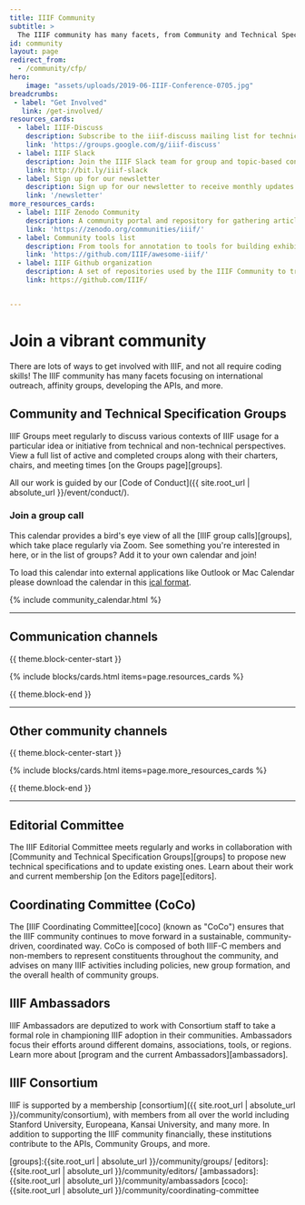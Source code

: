 ```yaml
---
title: IIIF Community
subtitle: >
  The IIIF community has many facets, from Community and Technical Specification Groups to Editors, committees, and more. All our work is guided by our Code of Conduct.
id: community
layout: page
redirect_from:
  - /community/cfp/
hero:
    image: "assets/uploads/2019-06-IIIF-Conference-0705.jpg"
breadcrumbs:
 - label: "Get Involved"
   link: /get-involved/
resources_cards:
  - label: IIIF-Discuss
    description: Subscribe to the iiif-discuss mailing list for technical Q&A, project-related updates, and to receive notes and Zoom links for upcoming Community Group calls.
    link: 'https://groups.google.com/g/iiif-discuss'
  - label: IIIF Slack
    description: Join the IIIF Slack team for group and topic-based conversations, questions, and more.
    link: http://bit.ly/iiif-slack
  - label: Sign up for our newsletter
    description: Sign up for our newsletter to receive monthly updates about the framework, community, training and events, and new projects.
    link: '/newsletter'
more_resources_cards:
  - label: IIIF Zenodo Community
    description: A community portal and repository for gathering articles and data related to the International Image Interoperability Framework (IIIF).
    link: 'https://zenodo.org/communities/iiif/'
  - label: Community tools list
    description: From tools for annotation to tools for building exhibits, see the best of what’s available to you and benefit from the work of others on the IIIF-Awesome list. (External link)
    link: 'https://github.com/IIIF/awesome-iiif/'
  - label: IIIF Github organization
    description: A set of repositories used by the IIIF Community to transparently track specification work, as well as to identify, track, and resolve issues as they arise. 
    link: https://github.com/IIIF/


---
```


# Join a vibrant community
There are lots of ways to get involved with IIIF, and not all require coding skills! The IIIF community has many facets focusing on international outreach, affinity groups, developing the APIs, and more.

## Community and Technical Specification Groups
IIIF Groups meet regularly to discuss various contexts of IIIF usage for a particular idea or initiative from technical and non-technical perspectives. View a full list of active and completed croups along with their charters, chairs, and meeting times [on the Groups page][groups].

All our work is guided by our [Code of Conduct]({{ site.root_url | absolute_url }}/event/conduct/).

### Join a group call

<a name="calendar"></a>

This calendar provides a bird's eye view of all the [IIIF group calls][groups], which take place regularly via Zoom. See something you're interested in here, or in the list of groups? Add it to your own calendar and join! 

To load this calendar into external applications like Outlook or Mac Calendar please download the calendar in this [ical format](https://calendar.google.com/calendar/ical/1hnm5h86n94ore0vnoo188ter8%40group.calendar.google.com/public/basic.ics). 

{% include community_calendar.html %}

---

## Communication channels

{{ theme.block-center-start }}

{% include blocks/cards.html items=page.resources_cards %}

{{ theme.block-end }}


---

## Other community channels

{{ theme.block-center-start }}

{% include blocks/cards.html items=page.more_resources_cards %}

{{ theme.block-end }}

---

## Editorial Committee

The IIIF Editorial Committee meets regularly and works in collaboration with [Community and Technical Specification Groups][groups] to propose new technical specifications and to update existing ones. Learn about their work and current membership [on the Editors page][editors].

## Coordinating Committee (CoCo)

The [IIIF Coordinating Committee][coco] (known as "CoCo") ensures that the IIIF community continues to move forward in a sustainable, community-driven, coordinated way. CoCo is composed of both IIIF-C members and non-members to represent constituents throughout the community, and advises on many IIIF activities including policies, new group formation, and the overall health of community groups. 

## IIIF Ambassadors
IIIF Ambassadors are deputized to work with Consortium staff to take a formal role in championing IIIF adoption in their communities. Ambassadors focus their efforts around different domains, associations, tools, or regions. Learn more about [program and the current Ambassadors][ambassadors].

## IIIF Consortium

IIIF is supported by a membership [consortium]({{ site.root_url | absolute_url }}/community/consortium), with members from all over the world including Stanford University, Europeana, Kansai University, and many more. In addition to supporting the IIIF community financially, these institutions contribute to the APIs, Community Groups, and more.


[groups]:{{site.root_url | absolute_url }}/community/groups/
[editors]:{{site.root_url | absolute_url }}/community/editors/
[ambassadors]:{{site.root_url | absolute_url }}/community/ambassadors
[coco]: {{site.root_url | absolute_url }}/community/coordinating-committee